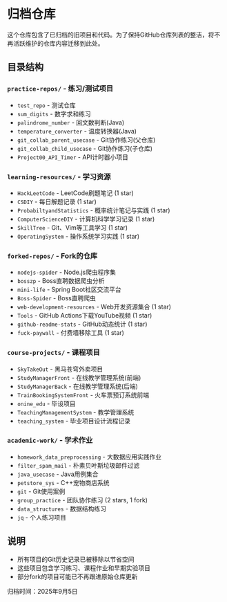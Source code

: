 # 归档仓库

这个仓库包含了已归档的旧项目和代码。为了保持GitHub仓库列表的整洁，将不再活跃维护的仓库内容迁移到此处。

## 目录结构

### `practice-repos/` - 练习/测试项目
- `test_repo` - 测试仓库
- `sum_digits` - 数字求和练习
- `palindrome_number` - 回文数判断(Java)
- `temperature_converter` - 温度转换器(Java)
- `git_collab_parent_usecase` - Git协作练习(父仓库)
- `git_collab_child_usecase` - Git协作练习(子仓库)
- `Project00_API_Timer` - API计时器小项目

### `learning-resources/` - 学习资源
- `HackLeetCode` - LeetCode刷题笔记 (1 star)
- `CSDIY` - 每日解题记录 (1 star)
- `ProbabiltyandStatistics` - 概率统计笔记与实践 (1 star)
- `ComputerScienceDIY` - 计算机科学学习记录 (1 star)
- `SkillTree` - Git、Vim等工具学习 (1 star)
- `OperatingSystem` - 操作系统学习实践 (1 star)

### `forked-repos/` - Fork的仓库
- `nodejs-spider` - Node.js爬虫程序集
- `bosszp` - Boss直聘数据爬虫分析
- `mini-life` - Spring Boot社区交流平台
- `Boss-Spider` - Boss直聘爬虫
- `web-development-resources` - Web开发资源集合 (1 star)
- `Tools` - GitHub Actions下载YouTube视频 (1 star)
- `github-readme-stats` - GitHub动态统计 (1 star)
- `fuck-paywall` - 付费墙移除工具 (1 star)

### `course-projects/` - 课程项目
- `SkyTakeOut` - 黑马苍穹外卖项目
- `StudyManagerFront` - 在线教学管理系统(前端)
- `StudyManagerBack` - 在线教学管理系统(后端)
- `TrainBookingSystemFront` - 火车票预订系统前端
- `onine_edu` - 毕设项目
- `TeachingManagementSystem` - 教学管理系统
- `teaching_system` - 毕业项目设计流程记录

### `academic-work/` - 学术作业
- `homework_data_preprocessing` - 大数据应用实践作业
- `filter_spam_mail` - 朴素贝叶斯垃圾邮件过滤
- `java_usecase` - Java用例集合
- `petstore_sys` - C++宠物商店系统
- `git` - Git使用案例
- `group_practice` - 团队协作练习 (2 stars, 1 fork)
- `data_structures` - 数据结构练习
- `jq` - 个人练习项目

## 说明

- 所有项目的Git历史记录已被移除以节省空间
- 这些项目包含学习练习、课程作业和早期实验项目
- 部分fork的项目可能已不再跟进原始仓库更新

归档时间：2025年9月5日